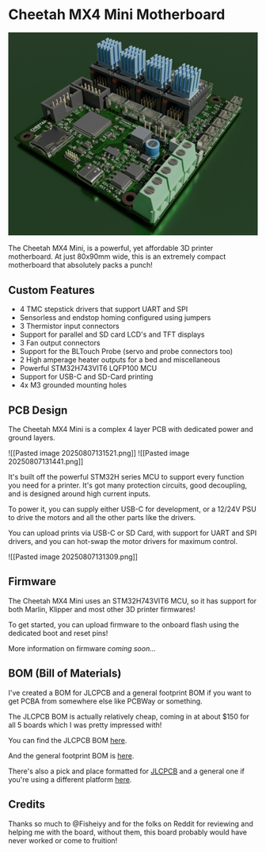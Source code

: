 # Cheetah MX4 Mini Motherboard

![EDITED_render.png](renders/EDITED_render.png)

The Cheetah MX4 Mini, is a powerful, yet affordable 3D printer motherboard. At just 80x90mm wide, this is an extremely compact motherboard that absolutely packs a punch!
## Custom Features
- 4 TMC stepstick drivers that support UART and SPI
- Sensorless and endstop homing configured using jumpers
- 3 Thermistor input connectors
- Support for parallel and SD card LCD's and TFT displays
- 3 Fan output connectors
- Support for the BLTouch Probe (servo and probe connectors too)
- 2 High amperage heater outputs for a bed and miscellaneous
- Powerful STM32H743VIT6 LQFP100 MCU
- Support for USB-C and SD-Card printing
- 4x M3 grounded mounting holes

## PCB Design


The Cheetah MX4 Mini is a complex 4 layer PCB with dedicated power and ground layers.

![[Pasted image 20250807131521.png]]
![[Pasted image 20250807131441.png]]

It's built off the powerful STM32H series MCU to support every function you need for a printer. It's got many protection circuits, good decoupling, and is designed around high current inputs.

To power it, you can supply either USB-C for development, or a 12/24V PSU to drive the motors and all the other parts like the drivers.

You can upload prints via USB-C or SD Card, with support for UART and SPI drivers, and you can hot-swap the motor drivers for maximum control.

![[Pasted image 20250807131309.png]]
## Firmware

The Cheetah MX4 Mini uses an STM32H743VIT6 MCU, so it has support for both Marlin, Klipper and most other 3D printer firmwares!

To get started, you can upload firmware to the onboard flash using the dedicated boot and reset pins!

More information on firmware *coming soon...*

## BOM (Bill of Materials)

I've created a BOM for JLCPCB and a general footprint BOM if you want to get PCBA from somewhere else like PCBWay or something.

The JLCPCB BOM is actually relatively cheap, coming in at about $150 for all 5 boards which I was pretty impressed with!

You can find the JLCPCB BOM [here](BOM_JLCPCB.xls).

And the general footprint BOM is [here](/production/BOARD_BOM.csv).

There's also a pick and place formatted for [JLCPCB](/production/CPL_JLCPCB.csv) and a general one if you're using a different platform [here](/production/CPL.csv).

## Credits

Thanks so much to @Fisheiyy and for the folks on Reddit for reviewing and helping me with the board, without them, this board probably would have never worked or come to fruition!
